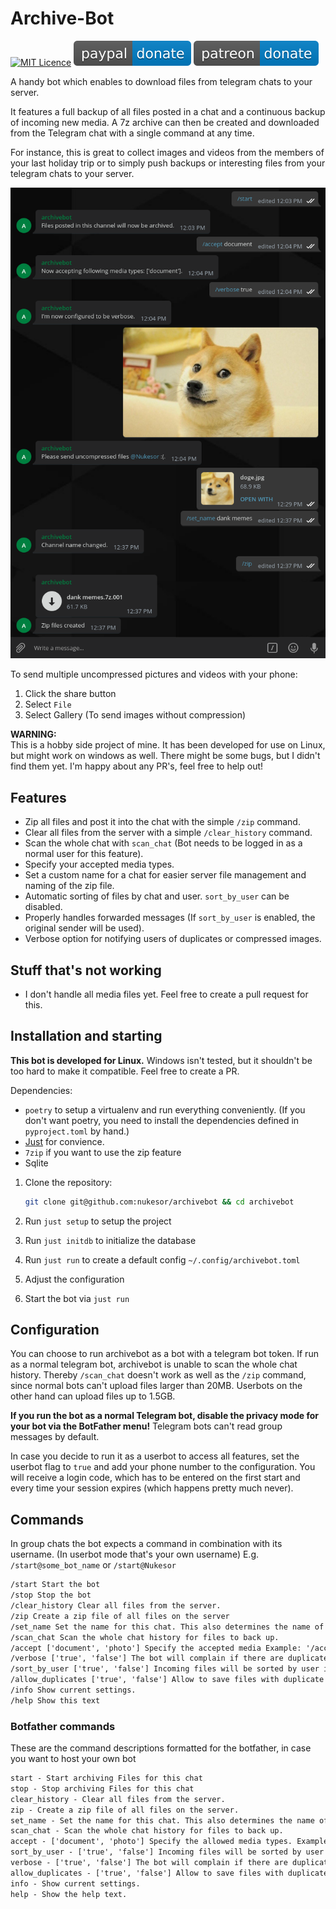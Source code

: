 # Archive-Bot

[![MIT Licence](https://img.shields.io/badge/license-MIT-success.svg)](https://github.com/Nukesor/archivebot/blob/master/LICENSE.md)
[![Paypal](https://github.com/Nukesor/images/blob/master/paypal-donate-blue.svg)](https://www.paypal.me/arnebeer/)
[![Patreon](https://github.com/Nukesor/images/blob/master/patreon-donate-blue.svg)](https://www.patreon.com/nukesor)

A handy bot which enables to download files from telegram chats to your server.

It features a full backup of all files posted in a chat and a continuous backup of incoming new media.
A 7z archive can then be created and downloaded from the Telegram chat with a single command at any time.

For instance, this is great to collect images and videos from the members of your last holiday trip or to simply push backups or interesting files from your telegram chats to your server.

<p align="center">
    <img src="https://raw.githubusercontent.com/Nukesor/images/master/archivebot_example.png">
</p>

To send multiple uncompressed pictures and videos with your phone:

1. Click the share button
1. Select `File`
1. Select Gallery (To send images without compression)

**WARNING:**  
This is a hobby side project of mine. It has been developed for use on Linux, but might work on windows as well.
There might be some bugs, but I didn't find them yet. I'm happy about any PR's, feel free to help out!  

## Features

- Zip all files and post it into the chat with the simple `/zip` command.
- Clear all files from the server with a simple `/clear_history` command.
- Scan the whole chat with `scan_chat` (Bot needs to be logged in as a normal user for this feature).
- Specify your accepted media types.
- Set a custom name for a chat for easier server file management and naming of the zip file.
- Automatic sorting of files by chat and user. `sort_by_user` can be disabled.
- Properly handles forwarded messages (If `sort_by_user` is enabled, the original sender will be used).
- Verbose option for notifying users of duplicates or compressed images.

## Stuff that's not working

- I don't handle all media files yet. Feel free to create a pull request for this.

## Installation and starting

**This bot is developed for Linux.** Windows isn't tested, but it shouldn't be too hard to make it compatible. Feel free to create a PR.

Dependencies:

- `poetry` to setup a virtualenv and run everything conveniently.
    (If you don't want poetry, you need to install the dependencies defined in `pyproject.toml` by hand.)
- [Just](https://github.com/casey/just) for convience.
- `7zip` if you want to use the zip feature
- Sqlite

1. Clone the repository:
    ```sh
    git clone git@github.com:nukesor/archivebot && cd archivebot
    ```

1. Run `just setup` to setup the project
1. Run `just initdb` to initialize the database
1. Run `just run` to create a default config `~/.config/archivebot.toml`
1. Adjust the configuration
1. Start the bot via `just run`

## Configuration

You can choose to run archivebot as a bot with a telegram bot token.
If run as a normal telegram bot, archivebot is unable to scan the whole chat history.
Thereby `/scan_chat` doesn't work as well as the `/zip` command, since normal bots can't upload files larger than 20MB.
Userbots on the other hand can upload files up to 1.5GB.

**If you run the bot as a normal Telegram bot, disable the privacy mode for your bot via the BotFather menu!** Telegram bots can't read group messages by default.

In case you decide to run it as a userbot to access all features, set the userbot flag to `true` and add your phone number to the configuration.
You will receive a login code, which has to be entered on the first start and every time your session expires (which happens pretty much never).

## Commands

In group chats the bot expects a command in combination with its username. (In userbot mode that's your own username)
E.g. `/start@some_bot_name` or `/start@Nukesor`

```txt
/start Start the bot
/stop Stop the bot
/clear_history Clear all files from the server.
/zip Create a zip file of all files on the server
/set_name Set the name for this chat. This also determines the name of the target folder on the server.
/scan_chat Scan the whole chat history for files to back up.
/accept ['document', 'photo'] Specify the accepted media Example: '/accept document photo'
/verbose ['true', 'false'] The bot will complain if there are duplicate files or uncompressed images are sent, whilst not being accepted.
/sort_by_user ['true', 'false'] Incoming files will be sorted by user in the server directory for this chat.
/allow_duplicates ['true', 'false'] Allow to save files with duplicate names.
/info Show current settings.
/help Show this text
```

### Botfather commands

These are the command descriptions formatted for the botfather, in case you want to host your own bot

```txt
start - Start archiving Files for this chat
stop - Stop archiving Files for this chat
clear_history - Clear all files from the server.
zip - Create a zip file of all files on the server.
set_name - Set the name for this chat. This also determines the name of the target folder on the server.
scan_chat - Scan the whole chat history for files to back up.
accept - ['document', 'photo'] Specify the allowed media types. Example: `/accept document photo`
sort_by_user - ['true', 'false'] Incoming files will be sorted by user in the server directory for this chat.
verbose - ['true', 'false'] The bot will complain if there are duplicate files or uncompressed images are sent, whilst not being accepted.
allow_duplicates - ['true', 'false'] Allow to save files with duplicate names.
info - Show current settings.
help - Show the help text.
```

